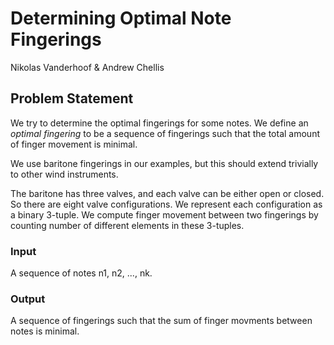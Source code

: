 # Determining Optimal Note Fingerings
Nikolas Vanderhoof & Andrew Chellis

## Problem Statement
We try to determine the optimal fingerings for some notes.
We define an *optimal fingering* to be a sequence of fingerings
such that the total amount of finger movement is minimal.

We use baritone fingerings in our examples, but this should
extend trivially to other wind instruments.

The baritone has three valves, and each valve can be either open
or closed. So there are eight valve configurations. We represent
each configuration as a binary 3-tuple. We compute finger movement
between two fingerings by counting number of different elements in
these 3-tuples.

### Input
A sequence of notes n1, n2, ..., nk.

### Output
A sequence of fingerings such that the sum of finger movments
between notes is minimal.

